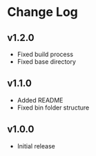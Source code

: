 # Change Log

## v1.2.0

- Fixed build process
- Fixed base directory

## v1.1.0

- Added README
- Fixed bin folder structure

## v1.0.0

- Initial release
